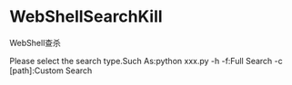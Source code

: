 # WebShellSearchKill
WebShell查杀

Please select the search type.Such As:python xxx.py -h
-f:Full Search
-c [path]:Custom Search
